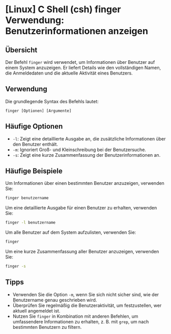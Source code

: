 # [Linux] C Shell (csh) finger Verwendung: Benutzerinformationen anzeigen

## Übersicht
Der Befehl `finger` wird verwendet, um Informationen über Benutzer auf einem System anzuzeigen. Er liefert Details wie den vollständigen Namen, die Anmeldedaten und die aktuelle Aktivität eines Benutzers.

## Verwendung
Die grundlegende Syntax des Befehls lautet:

```
finger [Optionen] [Argumente]
```

## Häufige Optionen
- `-l`: Zeigt eine detaillierte Ausgabe an, die zusätzliche Informationen über den Benutzer enthält.
- `-m`: Ignoriert Groß- und Kleinschreibung bei der Benutzersuche.
- `-s`: Zeigt eine kurze Zusammenfassung der Benutzerinformationen an.

## Häufige Beispiele
Um Informationen über einen bestimmten Benutzer anzuzeigen, verwenden Sie:

```bash
finger benutzername
```

Um eine detaillierte Ausgabe für einen Benutzer zu erhalten, verwenden Sie:

```bash
finger -l benutzername
```

Um alle Benutzer auf dem System aufzulisten, verwenden Sie:

```bash
finger
```

Um eine kurze Zusammenfassung aller Benutzer anzuzeigen, verwenden Sie:

```bash
finger -s
```

## Tipps
- Verwenden Sie die Option `-m`, wenn Sie sich nicht sicher sind, wie der Benutzername genau geschrieben wird.
- Überprüfen Sie regelmäßig die Benutzeraktivität, um festzustellen, wer aktuell angemeldet ist.
- Nutzen Sie `finger` in Kombination mit anderen Befehlen, um umfassendere Informationen zu erhalten, z. B. mit `grep`, um nach bestimmten Benutzern zu filtern.